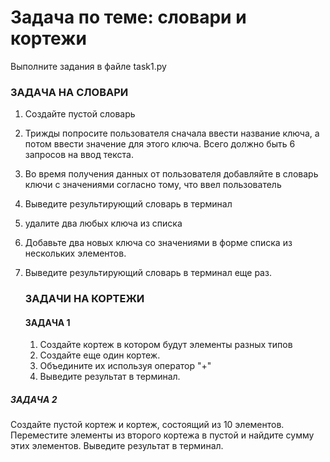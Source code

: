 # Задача по теме: словари и кортежи
Выполните задания в файле task1.py

### ЗАДАЧА НА СЛОВАРИ

1. Создайте пустой словарь
2. Трижды попросите пользователя сначала
ввести название ключа, а потом ввести
значение для этого ключа. Всего должно быть
6 запросов на ввод текста.
3. Во время получения данных от пользователя
добавляйте в словарь ключи с значениями
согласно тому, что ввел пользователь
4. Выведите результирующий словарь в терминал
5. удалите два любых ключа из списка
6. Добавьте два новых ключа со значениями в форме списка из нескольких элементов.
7. Выведите результирующий словарь в терминал еще раз.

   ### ЗАДАЧИ НА КОРТЕЖИ
   #### ЗАДАЧА 1

   1. Создайте кортеж в котором будут элементы разных типов
   2. Создайте еще один кортеж.
   3. Объедините их используя оператор "+"
   4. Выведите результат в терминал.

  
  ##### ЗАДАЧА 2
   Создайте пустой кортеж и кортеж, состоящий из 10 элементов. 
   Переместите элементы из второго кортежа в пустой и
   найдите сумму этих элементов.
   Выведите результат в терминал.

